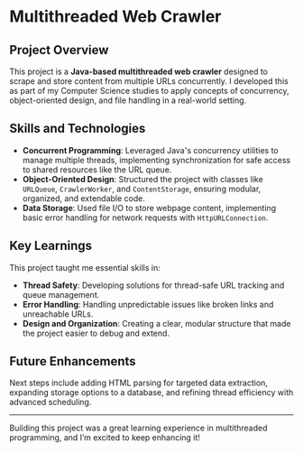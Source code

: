 # Multithreaded Web Crawler

## Project Overview

This project is a **Java-based multithreaded web crawler** designed to scrape and store content from multiple URLs concurrently. I developed this as part of my Computer Science studies to apply concepts of concurrency, object-oriented design, and file handling in a real-world setting.

## Skills and Technologies

- **Concurrent Programming**: Leveraged Java's concurrency utilities to manage multiple threads, implementing synchronization for safe access to shared resources like the URL queue.
- **Object-Oriented Design**: Structured the project with classes like `URLQueue`, `CrawlerWorker`, and `ContentStorage`, ensuring modular, organized, and extendable code.
- **Data Storage**: Used file I/O to store webpage content, implementing basic error handling for network requests with `HttpURLConnection`.

## Key Learnings

This project taught me essential skills in:

- **Thread Safety**: Developing solutions for thread-safe URL tracking and queue management.
- **Error Handling**: Handling unpredictable issues like broken links and unreachable URLs.
- **Design and Organization**: Creating a clear, modular structure that made the project easier to debug and extend.

## Future Enhancements

Next steps include adding HTML parsing for targeted data extraction, expanding storage options to a database, and refining thread efficiency with advanced scheduling.

---

Building this project was a great learning experience in multithreaded programming, and I’m excited to keep enhancing it!
